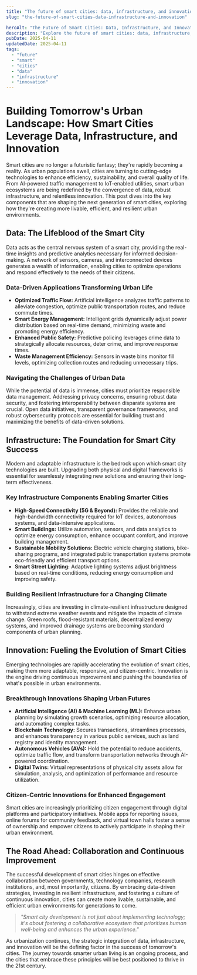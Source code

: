 ```yaml
---
title: "The future of smart cities: data, infrastructure, and innovation"
slug: "the-future-of-smart-cities-data-infrastructure-and-innovation"

heroAlt: "The Future of Smart Cities: Data, Infrastructure, and Innovation visual cover image"
description: "Explore the future of smart cities: data, infrastructure, and innovation in this detailed guide, offering insights, strategies, and practical tips to enhance your understanding and application of the topic."
pubDate: 2025-04-11
updatedDate: 2025-04-11
tags:
  - "future"
  - "smart"
  - "cities"
  - "data"
  - "infrastructure"
  - "innovation"
---
```


# Building Tomorrow's Urban Landscape: How Smart Cities Leverage Data, Infrastructure, and Innovation

Smart cities are no longer a futuristic fantasy; they're rapidly becoming a reality. As urban populations swell, cities are turning to cutting-edge technologies to enhance efficiency, sustainability, and overall quality of life. From AI-powered traffic management to IoT-enabled utilities, smart urban ecosystems are being redefined by the convergence of data, robust infrastructure, and relentless innovation. This post dives into the key components that are shaping the next generation of smart cities, exploring how they're creating more livable, efficient, and resilient urban environments.

## Data: The Lifeblood of the Smart City

Data acts as the central nervous system of a smart city, providing the real-time insights and predictive analytics necessary for informed decision-making. A network of sensors, cameras, and interconnected devices generates a wealth of information, enabling cities to optimize operations and respond effectively to the needs of their citizens.

### Data-Driven Applications Transforming Urban Life

- **Optimized Traffic Flow:** Artificial intelligence analyzes traffic patterns to alleviate congestion, optimize public transportation routes, and reduce commute times.
- **Smart Energy Management:** Intelligent grids dynamically adjust power distribution based on real-time demand, minimizing waste and promoting energy efficiency.
- **Enhanced Public Safety:** Predictive policing leverages crime data to strategically allocate resources, deter crime, and improve response times.
- **Waste Management Efficiency:** Sensors in waste bins monitor fill levels, optimizing collection routes and reducing unnecessary trips.

### Navigating the Challenges of Urban Data

While the potential of data is immense, cities must prioritize responsible data management. Addressing privacy concerns, ensuring robust data security, and fostering interoperability between disparate systems are crucial. Open data initiatives, transparent governance frameworks, and robust cybersecurity protocols are essential for building trust and maximizing the benefits of data-driven solutions.

## Infrastructure: The Foundation for Smart City Success

Modern and adaptable infrastructure is the bedrock upon which smart city technologies are built. Upgrading both physical and digital frameworks is essential for seamlessly integrating new solutions and ensuring their long-term effectiveness.

### Key Infrastructure Components Enabling Smarter Cities

- **High-Speed Connectivity (5G & Beyond):** Provides the reliable and high-bandwidth connectivity required for IoT devices, autonomous systems, and data-intensive applications.
- **Smart Buildings:** Utilize automation, sensors, and data analytics to optimize energy consumption, enhance occupant comfort, and improve building management.
- **Sustainable Mobility Solutions:** Electric vehicle charging stations, bike-sharing programs, and integrated public transportation systems promote eco-friendly and efficient transport options.
- **Smart Street Lighting:** Adaptive lighting systems adjust brightness based on real-time conditions, reducing energy consumption and improving safety.

### Building Resilient Infrastructure for a Changing Climate

Increasingly, cities are investing in climate-resilient infrastructure designed to withstand extreme weather events and mitigate the impacts of climate change. Green roofs, flood-resistant materials, decentralized energy systems, and improved drainage systems are becoming standard components of urban planning.

## Innovation: Fueling the Evolution of Smart Cities

Emerging technologies are rapidly accelerating the evolution of smart cities, making them more adaptable, responsive, and citizen-centric. Innovation is the engine driving continuous improvement and pushing the boundaries of what's possible in urban environments.

### Breakthrough Innovations Shaping Urban Futures

- **Artificial Intelligence (AI) & Machine Learning (ML):** Enhance urban planning by simulating growth scenarios, optimizing resource allocation, and automating complex tasks.
- **Blockchain Technology:** Secures transactions, streamlines processes, and enhances transparency in various public services, such as land registry and identity management.
- **Autonomous Vehicles (AVs):** Hold the potential to reduce accidents, optimize traffic flow, and transform transportation networks through AI-powered coordination.
- **Digital Twins:** Virtual representations of physical city assets allow for simulation, analysis, and optimization of performance and resource utilization.

### Citizen-Centric Innovations for Enhanced Engagement

Smart cities are increasingly prioritizing citizen engagement through digital platforms and participatory initiatives. Mobile apps for reporting issues, online forums for community feedback, and virtual town halls foster a sense of ownership and empower citizens to actively participate in shaping their urban environment.

## The Road Ahead: Collaboration and Continuous Improvement

The successful development of smart cities hinges on effective collaboration between governments, technology companies, research institutions, and, most importantly, citizens. By embracing data-driven strategies, investing in resilient infrastructure, and fostering a culture of continuous innovation, cities can create more livable, sustainable, and efficient urban environments for generations to come.

> _"Smart city development is not just about implementing technology; it's about fostering a collaborative ecosystem that prioritizes human well-being and enhances the urban experience."_

As urbanization continues, the strategic integration of data, infrastructure, and innovation will be the defining factor in the success of tomorrow's cities. The journey towards smarter urban living is an ongoing process, and the cities that embrace these principles will be best positioned to thrive in the 21st century.
